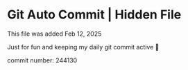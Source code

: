 # Git Auto Commit | Hidden File

This file was added Feb 12, 2025

Just for fun and keeping my daily git commit active 🤪

commit number: 244130
